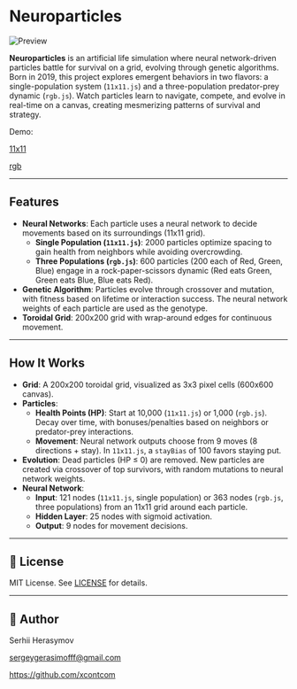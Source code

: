 # Neuroparticles

![Preview](images/11x11.gif)

**Neuroparticles** is an artificial life simulation where neural network-driven particles battle for survival on a grid, evolving through genetic algorithms. Born in 2019, this project explores emergent behaviors in two flavors: a single-population system (`11x11.js`) and a three-population predator-prey dynamic (`rgb.js`). Watch particles learn to navigate, compete, and evolve in real-time on a canvas, creating mesmerizing patterns of survival and strategy.


Demo:

[11x11](https://xcont.com/neuroparticles/11x11.html)

[rgb](https://xcont.com/neuroparticles/rgb.html)

---

## Features

- **Neural Networks**: Each particle uses a neural network to decide movements based on its surroundings (11x11 grid).
  - **Single Population (`11x11.js`)**: 2000 particles optimize spacing to gain health from neighbors while avoiding overcrowding.
  - **Three Populations (`rgb.js`)**: 600 particles (200 each of Red, Green, Blue) engage in a rock-paper-scissors dynamic (Red eats Green, Green eats Blue, Blue eats Red).
- **Genetic Algorithm**: Particles evolve through crossover and mutation, with fitness based on lifetime or interaction success. The neural network weights of each particle are used as the genotype.
- **Toroidal Grid**: 200x200 grid with wrap-around edges for continuous movement.

---

## How It Works

- **Grid**: A 200x200 toroidal grid, visualized as 3x3 pixel cells (600x600 canvas).
- **Particles**:
  - **Health Points (HP)**: Start at 10,000 (`11x11.js`) or 1,000 (`rgb.js`). Decay over time, with bonuses/penalties based on neighbors or predator-prey interactions.
  - **Movement**: Neural network outputs choose from 9 moves (8 directions + stay). In `11x11.js`, a `stayBias` of 100 favors staying put.
- **Evolution**: Dead particles (HP ≤ 0) are removed. New particles are created via crossover of top survivors, with random mutations to neural network weights.
- **Neural Network**:
  - **Input**: 121 nodes (`11x11.js`, single population) or 363 nodes (`rgb.js`, three populations) from an 11x11 grid around each particle.
  - **Hidden Layer**: 25 nodes with sigmoid activation.
  - **Output**: 9 nodes for movement decisions.

---

## 📄 License

MIT License. See [LICENSE](LICENSE) for details.

---

## 👤 Author

Serhii Herasymov  

sergeygerasimofff@gmail.com  

https://github.com/xcontcom
